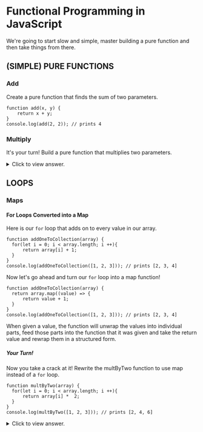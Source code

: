 # Functional Programming in JavaScript

We're going to start slow and simple, master building a pure function and then take things from there.

## (SIMPLE) PURE FUNCTIONS

### Add

Create a pure function that finds the sum of two parameters.

```
function add(x, y) {
    return x + y;
}
console.log(add(2, 2)); // prints 4
```

### Multiply

It's your turn! Build a pure function that multiplies two parameters.

<details><summary>Click to view answer.</summary><p>

```
function multiple(x, y) {
  return x * y;
}
console.log(add(3, 3)); // prints 9
```

</p></details>

## LOOPS

### Maps

#### For Loops Converted into a Map

Here is our `for` loop that adds on to every value in our array.

```
function addOneToCollection(array) {
  for(let i = 0; i < array.length; i ++){
      return array[i] + 1;
  }
}
console.log(addOneToCollection([1, 2, 3])); // prints [2, 3, 4]
```

Now let's go ahead and turn our `for` loop into a map function!

```
function addOneToCollection(array) {
  return array.map((value) => {
      return value + 1;
  }
}
console.log(addOneToCollection([1, 2, 3])); // prints [2, 3, 4]
```

When given a value, the function will unwrap the values into individual parts, feed those parts into the function that it was given and take the return value and rewrap them in a structured form.

##### Your Turn!

Now you take a crack at it! Rewrite the multByTwo function to use map instead of a `for` loop.

```
function multByTwo(array) {
  for(let i = 0; i < array.length; i ++){
      return array[i] *  2;
  }
}
console.log(multByTwo([1, 2, 3])); // prints [2, 4, 6]
```

<details><summary>Click to view answer.</summary><p>

```
function multByTwo(array) {
  return array.map((value) => {
      return value * 2;
  }
}
console.log(multByTwo([1, 2, 3])); // prints [2, 4, 6]
```

### Functors

Functors are objects that have a `.map` method.

### Recursion

### Simple For Loop

A simple for loop in JavaScript.

```
var count = (num) => {
  result = 0
  for (var i = 1; i <= num; ++i)
    result += 1;
  console.log(result);
}

count(10);  // 10
count(50);  // 50
count(500); // 500
```

Now, the above is one of the DUMBEST ways possible to count to 10. Or 50. Or 500. But let's go with it. How would you make this example recursive?

```
function recursionCount(max, num=0){
  if (num < max){
    console.log(num);
    return recursionCount(max, ++num);
  }
  return num;
}

recursionCount(10);  // 10
recursionCount(50);  // 50
recursionCount(500); // 500
```

Now it's your turn! Make a recursive countdown loop in JavaScript.

<details><summary>Click to view answer.</summary><p>

```
function countdown(num) {
  console.log(num);
  if (num >= 1) {
    countdown(num-1);
  }
}
```

</p></details>

Now, let's make things a bit more complicated. Say you're making a new Tamagotchi and need to increment it's age. Below is one way you might set up the logic.

```
class Tamagotchi {
  constructor({ name, age }) {
    this.name = name;
    this.age = age;
  }
}

var tommy = new Tamagotchi({
  name: 'Tommy',
  age: 1
})

ageTamagotchi(tommy);

function ageTamagotchi(tamagotchi) {
  setInterval(function(){
    tamagotchiYear(tamagotchi)
  }, 5000);
};

function tamagotchiYear(tamagotchi) {
  setTimeout(function(){
    ageOneYear(tamagotchi)
    console.log(tamagotchi);
  }, 5000);
};

function ageOneYear(tamagotchi) {
  tamagotchi.age++
};
```

But what if we want to make this loop recursive? Well, it would look something like this.

```
class Tamagotchi {
  constructor({ name, age }) {
    this.name = name;
    this.age = age;
  }

  growOlder(maxAge) {
    let tamagotchi = this;
    setTimeout(function() {
      if (tamagotchi.age < maxAge) {
        tamagotchi.ageOneYear();
        return tamagotchi.growOlder(maxAge);
      }
      return this;
    }, 5000);
  };

  ageOneYear() {
    this.age++;
    console.log(this);
  };
}

var tommy = new Tamagotchi({
  name: 'Tommy',
  age: 1
})

tommy.growOlder(100);
```

### Multiply

It's your turn! Build a pure function that multiplies two parameters.

<details><summary>Click to view answer.</summary><p>

```
function multiple(x, y) {
  return x * y;
}
console.log(add(3, 3)); // prints 9
```

</p></details>

# thing

MADISON SIMPLE
addOne (one parameter) as we would normally do — not pure
Add one pure function
MADISON LOOPS
MAPS: ARRAY
MADISON — ARRAY: Loop as we would normally do (for loop)
MADISON — Rewrite for loop as a map
FUNCTOR — A map that’s loopable. Something you can call map on.
EMILY RECURISON: NUMBERS
EMILY — NUMBERS: Loop
EMILY — Recursive loop that accomplishes the same thing
HIGHER ORDER FUNCTION
